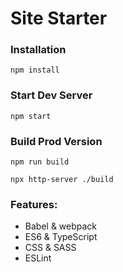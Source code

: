 # Site Starter

### Installation

```
npm install
```

### Start Dev Server

```
npm start
```

### Build Prod Version

```
npm run build

npx http-server ./build
```

### Features:

* Babel & webpack
* ES6 & TypeScript
* CSS & SASS
* ESLint
